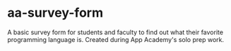 # aa-survey-form
A basic survey form for students and faculty to find out what their favorite programming language is.  Created during App Academy's solo prep work.
